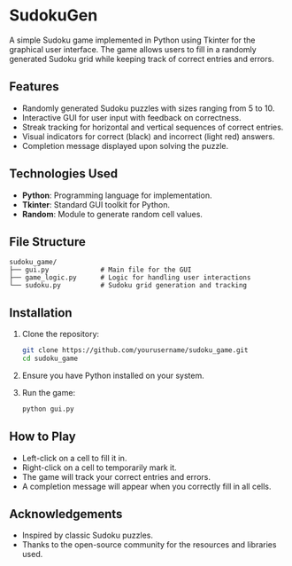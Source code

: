 # SudokuGen
A simple Sudoku game implemented in Python using Tkinter for the graphical user interface. The game allows users to fill in a randomly generated Sudoku grid while keeping track of correct entries and errors.

## Features

- Randomly generated Sudoku puzzles with sizes ranging from 5 to 10.
- Interactive GUI for user input with feedback on correctness.
- Streak tracking for horizontal and vertical sequences of correct entries.
- Visual indicators for correct (black) and incorrect (light red) answers.
- Completion message displayed upon solving the puzzle.

## Technologies Used

- **Python**: Programming language for implementation.
- **Tkinter**: Standard GUI toolkit for Python.
- **Random**: Module to generate random cell values.

## File Structure

```
sudoku_game/
├── gui.py             # Main file for the GUI
├── game_logic.py      # Logic for handling user interactions
└── sudoku.py          # Sudoku grid generation and tracking
```

## Installation

1. Clone the repository:
   ```bash
   git clone https://github.com/yourusername/sudoku_game.git
   cd sudoku_game
   ```

2. Ensure you have Python installed on your system.

3. Run the game:
   ```bash
   python gui.py
   ```

## How to Play

- Left-click on a cell to fill it in. 
- Right-click on a cell to temporarily mark it.
- The game will track your correct entries and errors.
- A completion message will appear when you correctly fill in all cells.

## Acknowledgements

- Inspired by classic Sudoku puzzles.
- Thanks to the open-source community for the resources and libraries used.
